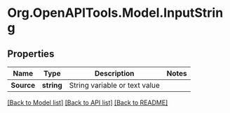 
# Org.OpenAPITools.Model.InputString

## Properties

Name | Type | Description | Notes
------------ | ------------- | ------------- | -------------
**Source** | **string** | String variable or text value | 

[[Back to Model list]](../README.md#documentation-for-models)
[[Back to API list]](../README.md#documentation-for-api-endpoints)
[[Back to README]](../README.md)

